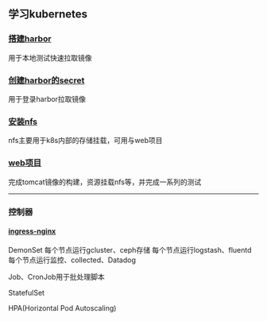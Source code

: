 
学习kubernetes
----
### [搭建harbor](https://github.com/xxjwwf/kubernetes/tree/main/harbor)
用于本地测试快速拉取镜像

### [创建harbor的secret](https://github.com/xxjwwf/kubernetes/tree/main/doc-yaml/secret)
用于登录harbor拉取镜像

### [安装nfs](https://github.com/xxjwwf/kubernetes/tree/main/nfs)

nfs主要用于k8s内部的存储挂载，可用与web项目


### [web项目](https://github.com/xxjwwf/kubernetes/tree/main/doc-yaml/web)

完成tomcat镜像的构建，资源挂载nfs等，并完成一系列的测试

---
### 控制器

#### [ingress-nginx]()


DemonSet
每个节点运行gcluster、ceph存储
每个节点运行logstash、fluentd
每个节点运行监控、collected、Datadog

Job、CronJob用于批处理脚本

StatefulSet

HPA(Horizontal Pod Autoscaling)